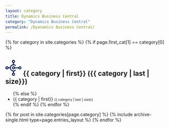 ```yaml
---
layout: category
title: Dynamics Business Central
category: "Dynamics Business Central"
permalink: /Dyanamics Business Central/
---
```


<div>
    {% for category in site.categories %}
        {% if page.first_cat[1] == category[0] %}<h2><img src="/assets/images/logo_MS_Dynamics_BC.png"> {{ category | first}} ({{ category | last | size}})</h2><ul>
        {% else %} <li><a href="/categories/{{ category | first }}" style="text-decoration: none;"> {{ category | first}} <span class="roundbg" style="font-size: 75%;">{{ category | last | size}}</span></a></li> 
        {% endif %}
    {% endfor %}
    </ul>
</div>

{% for post in site.categories[page.category] %} {% include archive-single.html type=page.entries_layout %} {% endfor %}
